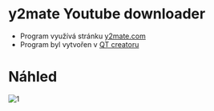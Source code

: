 # y2mate Youtube downloader

- Program využívá stránku [y2mate.com](https://www.y2mate.com/)
- Program byl vytvořen v [QT creatoru](https://www.qt.io/product/development-tools)

# Náhled

![1](https://user-images.githubusercontent.com/82058894/187069118-71b1e417-de0b-47bb-84b3-f4dea245b525.png)
